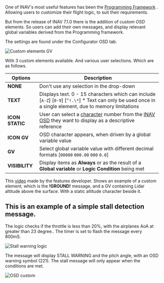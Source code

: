 One of INAV's most useful features has been the [Programming Framework](https://github.com/iNavFlight/inav/blob/master/docs/Programming%20Framework.md) . Allowing users to customize their flight logic, to suit their requirements.

But from the release of INAV 7.1.0 there is the addition of _custom OSD_ elements. So users can add their own messages, and display relevant global variables derived from the Programming framework.

The settings are found under the Configurator OSD tab. 

![Custom elements GV](https://github.com/iNavFlight/inav/assets/47995726/26c8b12d-27da-4a10-9ce7-e8b42289623b)


With 3 custom elements available. And various user selections. Which are as follows.

|  Options       |        Description                                                                                            |
| ------------   |  -----------------------------------------------------------------------------------------------------------  |
| **NONE**       | Don't use any selection in the drop-down                                                                     |
| **TEXT**       | Displays text. 0 - 15 characters which can include [`A-Z`] [`0-9`] [`^!.\*`] * Text can only be used once in a single element, due to memory limitations                                           |
| **ICON STATIC**| User can select a [character](https://github.com/iNavFlight/inav-configurator/blob/master/resources/osd/analogue/impact.png) number from the [INAV OSD](https://github.com/iNavFlight/inav-configurator/tree/master/resources/osd/digital/default/36x54) they want to display as a descriptive reference                                                                      |
| **ICON GV**    | OSD character appears, when driven by a global variable value                                                           |                                                              
| **GV**         | Select global variable value with different decimal formats [`00000` `000.00` `000` `0.0`]                                                                                 
| **VISIBILITY** | Display items as **Always** or as the result of a **Global variable** or **Logic Condition** being met        |

This [video](https://youtu.be/BqkDo-2O7js?si=_vOAHQn2N0MGbKdl&t=81) made by the features developer. Shows an example of a custom element, which is the **!GROUND!** message, and a GV containing Lidar altitude above the surface. With a static altitude character beside it. 

## This is an example of a simple stall detection message.

The logic checks if the throttle is less than 20%, with the airplanes AoA at greater than 23 degree.. The timer is set to flash the message every 800mS.

![Stall warning logic](https://github.com/iNavFlight/inav/assets/47995726/7ec0ecaa-a804-4b2a-a860-f5e10598aedb)

The message will display STALL WARNING and the pitch angle, with an OSD warning symbol (221). The stall message will only appear when the conditions are met.

![OSD custom](https://github.com/iNavFlight/inav/assets/47995726/b386631b-2589-448e-ab00-6703ea70b332)



